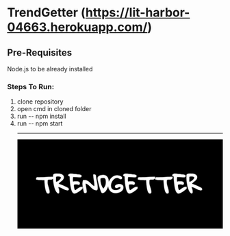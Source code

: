 # TrendGetter (https://lit-harbor-04663.herokuapp.com/)
## Pre-Requisites
Node.js to be already installed
### Steps To Run:
1. clone repository
2. open cmd in cloned folder
3. run -- npm install
4. run -- npm start<br><hr> 
![Alt text](./assets/tg1.png?raw=true "Title")
